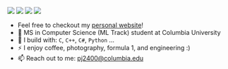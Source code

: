 [<img src="https://img.shields.io/badge/github-%2312100E.svg?&style=for-the-badge&logo=github&logoColor=white&color=black" />](https://github.com/piyush-jena)
[<img src="https://img.shields.io/badge/linkedin-%230077B5.svg?&style=for-the-badge&logo=linkedin&logoColor=white" />](https://www.linkedin.com/in/piyushjena/)
[<img src="https://img.shields.io/badge/instagram-%2312100E.svg?&style=for-the-badge&logo=instagram&color=405DE6" />](https://instagram.com/piyushsnomadlife) 
[<img src="https://img.shields.io/badge/Twitter-1DA1F2?style=for-the-badge&logo=twitter&logoColor=white" />](https://www.twitter.com/_piyushjena/)

- Feel free to checkout my [personal website](https://piyushjena.com/)!
- 🏢 MS in Computer Science (ML Track) student at Columbia University
- 🧰 I build with: `C`, `C++`, `C#`, `Python` ...
- ⚡ I enjoy coffee, photography, formula 1, and engineering :)
- 📫 Reach out to me: pj2400@columbia.edu
